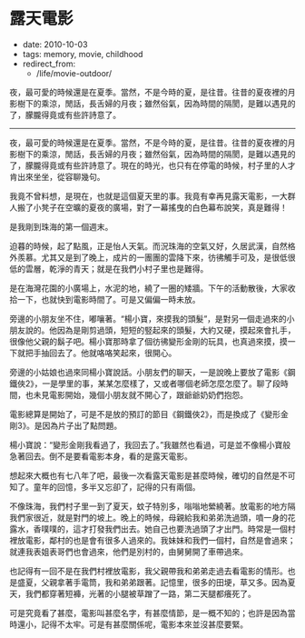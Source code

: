 # 露天電影

- date: 2010-10-03
- tags: memory, movie, childhood
- redirect_from:
  - /life/movie-outdoor/

夜，最可愛的時候還是在夏季。當然，不是今時的夏，是往昔。往昔的夏夜裡的月影樹下的乘涼，閒話，長舌婦的月夜；雖然俗氣，因為時間的隔閡，是難以遇見的了，朦朧得竟或有些許詩意了。

----------


夜，最可愛的時候還是在夏季。當然，不是今時的夏，是往昔。往昔的夏夜裡的月影樹下的乘涼，閒話，長舌婦的月夜；雖然俗氣，因為時間的隔閡，是難以遇見的了，朦朧得竟或有些許詩意了。現在的時光，也只有在停電的時候，村子里的人才肯出來坐坐，從容聊幾句。

我竟不曾料想，是現在，也就是這個夏天里的事。我竟有幸再見露天電影，一大群人搬了小凳子在空曠的夏夜的廣場，對了一幕搖曳的白色幕布說笑，真是難得！

是我剛到珠海的第一個週末。

迫暮的時候，起了點風，正是怡人天氣。而況珠海的空氣又好，久居武漢，自然格外羨慕。尤其又是到了晚上，成片的一團團的雲降下來，彷彿觸手可及，是很低很低的雲層，乾淨的青天；就是在我們小村子里也是難得。

是在海灣花園的小廣場上，水泥的地，繞了一圈的矮牆。下午的活動散後，大家收拾一下，也就快到電影時間了。可是又偏偏一時未放。

旁邊的小朋友坐不住，嘟嚷著。“楊小寶，來摸我的頭髮”，是對另一個走過來的小朋友說的。他因為是剛剪過頭，短短的竪起來的頭髮，大約又硬，摸起來會扎手，很像他父親的鬍子吧。楊小寶那時拿了個彷彿變形金剛的玩具，也真過來摸，摸一下就把手抽回去了。他就咯咯笑起來，很開心。

旁邊的小姑娘也過來同楊小寶說話。小朋友們的聊天，一是說晚上要放了電影《鋼鐵俠2》，一是學里的事，某某怎麼樣了，又或者哪個老師怎麼怎麼了。聊了段時間，也未見電影開始，幾個小朋友就不開心了，跟爺爺奶奶們抱怨。

電影總算是開始了，可是不是放的預訂的節目《鋼鐵俠2》，而是換成了《變形金剛3》。是因為片子出了點問題。

楊小寶說：“變形金剛我看過了，我回去了。”我雖然也看過，可是並不像楊小寶般急著回去。倒不是要看電影本身，看的是露天電影。

想起來大概也有七八年了吧，最後一次看露天電影是甚麼時候，確切的自然是不可知了。童年的回憶，多半又忘卻了，記得的只有兩個。

不像珠海，我們村子里一到了夏天，蚊子特別多，嗡嗡地縈繞著。放電影的地方隔我們家很近，就是對門的坡上。晚上的時候，母親給我和弟弟洗過頭，噴一身的花露水，香噗噗的，這才打發我們出去。她自己也要洗過頭了才出門。時常是一個村裡放電影，鄰村的也是會有很多人過來的。我妹妹和我們一個村，自然是會過來；就連我表姐表哥們也會過來，他們是別村的，由舅舅開了車帶過來。

也記得有一回不是在我們村裡放電影，我父親帶我和弟弟走過去看電影的情形。也是盛夏，父親拿著手電筒，我和弟弟跟著。記憶里，很多的田埂，草又多。因為夏天，我們都穿著短褲，光著的小腿被草蹭了一路，第二天腿都癢死了。

可是究竟看了甚麼，電影叫甚麼名字，有甚麼情節，是一概不知的；也許是因為當時還小，記得不太牢。可是有甚麼關係呢，電影本來並沒甚麼要緊。
